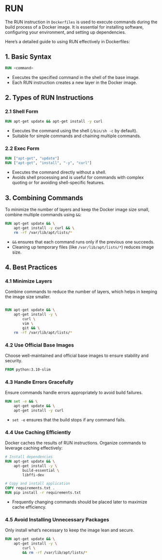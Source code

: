 # RUN

The RUN instruction in `Dockerfiles` is used to execute commands during the build process of a Docker image. It is essential for installing software, configuring your environment, and setting up dependencies.

Here’s a detailed guide to using RUN effectively in Dockerfiles:

## 1. Basic Syntax

```Dockerfile
RUN <command>
```

- Executes the specified command in the shell of the base image.
- Each RUN instruction creates a new layer in the Docker image.

## 2. Types of RUN Instructions

### 2.1 Shell Form

```Dockerfile
RUN apt-get update && apt-get install -y curl
```

- Executes the command using the shell (`/bin/sh -c` by default).
- Suitable for simple commands and chaining multiple commands.

### 2.2 Exec Form

```Dockerfile
RUN ["apt-get", "update"]
RUN ["apt-get", "install", "-y", "curl"]
```

- Executes the command directly without a shell.
- Avoids shell processing and is useful for commands with complex quoting or for avoiding shell-specific features.

## 3. Combining Commands

To minimize the number of layers and keep the Docker image size small, combine multiple commands using `&&`:

```Dockerfile
RUN apt-get update && \
    apt-get install -y curl && \
    rm -rf /var/lib/apt/lists/*
```

- `&&` ensures that each command runs only if the previous one succeeds.
- Cleaning up temporary files (like `/var/lib/apt/lists/*`) reduces image size.

## 4. Best Practices

### 4.1 Minimize Layers

Combine commands to reduce the number of layers, which helps in keeping the image size smaller.

```Dockerfile

RUN apt-get update && \
    apt-get install -y \
        curl \
        vim \
        git && \
    rm -rf /var/lib/apt/lists/*
```

### 4.2 Use Official Base Images

Choose well-maintained and official base images to ensure stability and security.

```Dockerfile
FROM python:3.10-slim
```

### 4.3 Handle Errors Gracefully

Ensure commands handle errors appropriately to avoid build failures.

```Dockerfile
RUN set -e && \
    apt-get update && \
    apt-get install -y curl
```

- `set -e` ensures that the build stops if any command fails.

### 4.4 Use Caching Efficiently

Docker caches the results of RUN instructions. Organize commands to leverage caching effectively:

```Dockerfile
# Install dependencies
RUN apt-get update && \
    apt-get install -y \
        build-essential \
        libffi-dev

# Copy and install application
COPY requirements.txt .
RUN pip install -r requirements.txt
```

- Frequently changing commands should be placed later to maximize cache efficiency.

### 4.5 Avoid Installing Unnecessary Packages

Only install what’s necessary to keep the image lean and secure.

```Dockerfile
RUN apt-get update && \
    apt-get install -y \
        curl \
        && rm -rf /var/lib/apt/lists/*
```
